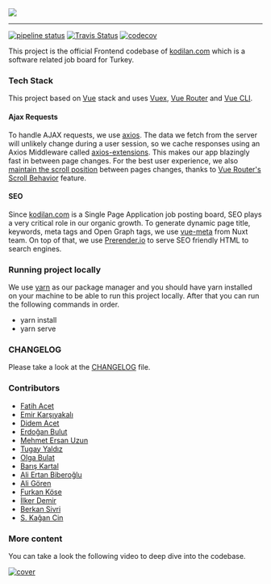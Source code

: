 <img src="./public/logo_c.png" />

----

[![pipeline status](https://gitlab.com/kodilan/frontend/badges/master/pipeline.svg)](https://gitlab.com/kodilan/frontend/commits/master)
[![Travis Status](https://travis-ci.com/kodilan-com/frontend.svg?branch=master)](https://travis-ci.com/kodilan-com/frontend)
[![codecov](https://codecov.io/gh/kodilan-com/frontend/branch/master/graph/badge.svg)](https://codecov.io/gh/kodilan-com/frontend)

This project is the official Frontend codebase of [kodilan.com](https://kodilan.com) which is a software related job board for Turkey.

### Tech Stack

This project based on [Vue](https://github.com/vuejs/vue) stack and uses [Vuex](https://github.com/vuejs/vuex), [Vue Router](https://github.com/vuejs/vue-router) and [Vue CLI](https://github.com/vuejs/vue-cli).

#### Ajax Requests
To handle AJAX requests, we use [axios](https://github.com/axios/axios). The data we fetch from the server will unlikely change during a user session, so we cache responses using an Axios Middleware called [axios-extensions](https://github.com/kuitos/axios-extensions). This makes our app blazingly fast in between page changes. For the best user experience, we also [maintain the scroll position](https://gitlab.com/kodilan/frontend/blob/master/src/router/index.js#L93-95) between pages changes, thanks to [Vue Router's Scroll Behavior](https://router.vuejs.org/guide/advanced/scroll-behavior.html) feature.

#### SEO
Since [kodilan.com](https://kodilan.com) is a Single Page Application job posting board, SEO plays a very critical role in our organic growth. To generate dynamic page title, keywords, meta tags and Open Graph tags, we use [vue-meta](https://github.com/nuxt/vue-meta) from Nuxt team. On top of that, we use [Prerender.io](https://prerender.io) to serve SEO friendly HTML to search engines.

### Running project locally

We use [yarn](https://yarnpkg.com/en/) as our package manager and you should have yarn installed on your machine to be able to run this project locally. After that you can run the following commands in order.

- yarn install
- yarn serve

### CHANGELOG

Please take a look at the [CHANGELOG](https://gitlab.com/kodilan/frontend/blob/master/CHANGELOG.md) file.

### Contributors

- [Fatih Acet](https://twitter.com/fatihacet)
- [Emir Karşıyakalı](https://twitter.com/emirkarsiyakali)
- [Didem Acet](https://twitter.com/didemacet)
- [Erdoğan Bulut](https://github.com/erdoganbulut)
- [Mehmet Ersan Uzun](https://github.com/mersanuzun)
- [Tugay Yaldız](https://github.com/TugayYaldiz)
- [Olga Bulat](https://github.com/obulat)
- [Barış Kartal](https://github.com/bskl)
- [Ali Ertan Biberoğlu](https://github.com/AliBiberoglu)
- [Ali Gören](https://github.com/aligoren)
- [Furkan Köse](https://github.com/furkankose)
- [İlker Demir](https://github.com/ilker0)
- [Berkan Sivri](https://github.com/berkansivri)
- [S. Kağan Cin](https://github.com/cinkagan)

### More content

You can take a look the following video to deep dive into the codebase.

[![cover](https://i3.ytimg.com/vi/3Zbd7ELMOtw/maxresdefault.jpg)](https://www.youtube.com/watch?v=3Zbd7ELMOtw)
